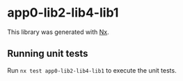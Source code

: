 # app0-lib2-lib4-lib1

This library was generated with [Nx](https://nx.dev).

## Running unit tests

Run `nx test app0-lib2-lib4-lib1` to execute the unit tests.
